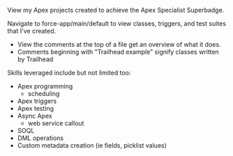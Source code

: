 View my Apex projects created to achieve the Apex Specialist Superbadge.

Navigate to force-app/main/default to view classes, triggers, and test suites that I've created.

- View the comments at the top of a file get an overview of what it does.
- Comments beginning with "Trailhead example" signify classes written by Trailhead

Skills leveraged include but not limited too:

- Apex programming
    - scheduling
- Apex triggers
- Apex testing
- Async Apex
    - web service callout
- SOQL
- DML operations
- Custom metadata creation (ie fields, picklist values)